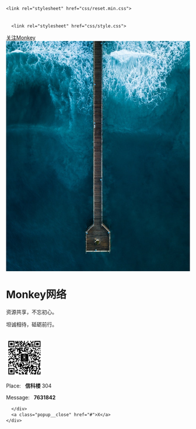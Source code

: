 
<html lang="en" >

<head>
  <meta charset="UTF-8">
  <title>monkey</title>
  
    <link rel="stylesheet" href="css/reset.min.css">

  
      <link rel="stylesheet" href="css/style.css">

  
</head>

<body>

  <div class="container">
  <a class="button" href="#popup">关注Monkey</a>
  <div class="popup" id="popup">
    <div class="popup-inner">
      <div class="popup__photo">
        <img src="photo-1515224526905-51c7d77c7bb8.jpg" alt="">
      </div>
      <div class="popup__text">
        <h1>Monkey网络</h1>
        <p>资源共享，不忘初心。</p>
        <p>坦诚相待，砥砺前行。</p>
        <br />
        <img src="jser.png" style="width: 100px; height: 100px;;" />
     		<br/>
        <p>Place:&nbsp;&nbsp;&nbsp;<strong>信科楼</strong> 304</p>
        <p>Message:&nbsp;&nbsp;&nbsp;<strong>7631842</strong></p>
        
      </div>
      <a class="popup__close" href="#">X</a>
    </div>
  </div>
</div>
</body>

</html>
